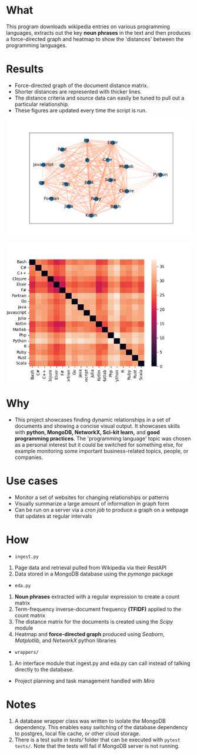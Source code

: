 # What
This program downloads wikipedia entries on various programming languages, extracts out the key **noun phrases** in the text and then produces a force-directed graph and heatmap to show the 'distances' between the programming languages.

# Results
* Force-directed graph of the document distance matrix. 
* Shorter distances are represented with thicker lines.  
* The distance criteria and source data can easily be tuned to pull out a particular relationship. 
* These figures are updated every time the script is run.

<img src='./figures/eda_graph.png' width='650'>

![Alt text](./figures/eda_heatmap.png "Distance heatmap between the languages")

# Why
* This project showcases finding dynamic relationships in a set of documents and showing a concise visual output. It showcases skills with **python, MongoDB, NetworkX, Sci-kit learn,** and **good programming practices**. The 'programming language' topic was chosen as a personal interest but it could be switched for something else, for example monitoring some important business-related topics, people, or companies. 

# Use cases 
* Monitor a set of websites for changing relationships or patterns
* Visually summarize a large amount of information in graph form
* Can be run on a server via a *cron job* to produce a graph on a webpage that updates at regular intervals 

# How
* `ingest.py`
1. Page data and retrieval pulled from Wikipedia via their RestAPI
1. Data stored in a MongoDB database using the *pymongo* package

* `eda.py` 
1. **Noun phrases** extracted with a regular expression to create a count matrix
1. Term-frequency inverse-document frequency **(TFIDF)** applied to the count matrix
1. The distance matrix for the documents is created using the *Scipy* module
1. Heatmap and **force-directed graph** produced using *Seaborn*, *Matplotlib*, and *NetworkX* python libraries

* `wrappers/`
1. An interface module that ingest.py and eda.py can call instead of talking directly to the database. 

* Project planning and task management handled with *Miro* 

# Notes
1. A database wrapper class was written to isolate the MongoDB dependency. This enables easy switching of the database dependency to postgres, local file cache, or other cloud storage.
1. There is a test suite in *tests/* folder that can be executed with `pytest tests/`. Note that the tests will fail if MongoDB server is not running.
